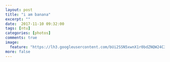 ```yaml
---
layout: post
title: "i am banana"
excerpt: ""
date:  2017-11-10 09:32:00
tags: [ntu]
categories: [photos]
comments: true
image:
  feature: "https://lh3.googleusercontent.com/bUi2SSN5xwnX1r0bdZNQW24C3FsiILvgIp9OLPp-28Ke4avE8YdeeageBujxWqQVvIUOavx6ynyGrSYM7NGQSK2wkGKF9cuWyb9Kszr6g2EuXoCEA7QPn2eLmL1S6C6X0ZrfEk91qoEeexvo2n-j-BD0oRfCVyLkrhQszd-cFtLi-Ja5MrcXYTArjMs6fDC35EAblfJoFbBOXnWUUKfncpRf7yXamAEafmwaBjzT9mvNCObuPcj25z0Q5ykHL3tYcuvLICZv1KrQBEXaEgr901ti6Z5wBv9JKO3vDTa9rKpZvk4hQzVT9aYK-mTossFiJ8Dncw9fbRU6Udos9rU5it4GYj5v73SuKBQeQ2fmb8uerMbdlhb8jlVbEtaeUwSw2f0FxOHfOry5g2eRJrTFSRzZqtn-FrK3zwemC43r-jEj2OKgBguwcd3S50M-XL60mgSpDYyN16EQry7ADBCLbFOq7xpkohxDtroO-jmIgyF3jTrJojNBSOTQpumZPYG_pt2yzcCrl3ZhKmx6RZbamFC3k-6SE5n_mtSHeLuf0boitYhtcyh2S-UpVwF4CcUowZyb5senPf9eMH9vjg-wkFwjeEQaosXREGW0oQzgFUgo-IWnMtHJAGvLka844uG4vjYMCkNR_MxqRjpIf1oIDbHWWDw6lGeUGe5a=w684-h1216-no"
more: false
---
```

